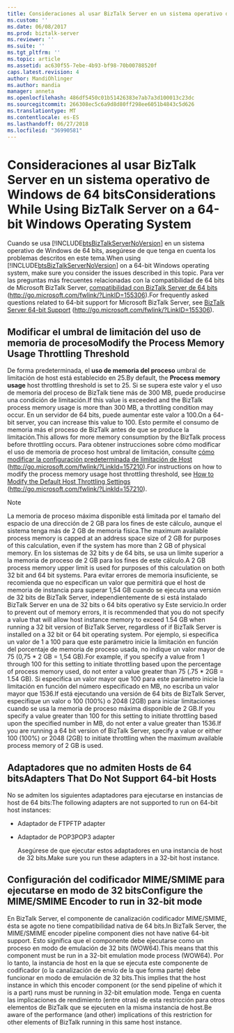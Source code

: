 ```yaml
---
title: Consideraciones al usar BizTalk Server en un sistema operativo de Windows de 64 bits | Microsoft Docs
ms.custom: ''
ms.date: 06/08/2017
ms.prod: biztalk-server
ms.reviewer: ''
ms.suite: ''
ms.tgt_pltfrm: ''
ms.topic: article
ms.assetid: ac630f55-7ebe-4b93-bf98-70b00788520f
caps.latest.revision: 4
author: MandiOhlinger
ms.author: mandia
manager: anneta
ms.openlocfilehash: 486df5450c01b51426383e7ab7a3d100013c23dc
ms.sourcegitcommit: 266308ec5c6a9d8d80ff298ee6051b4843c5d626
ms.translationtype: MT
ms.contentlocale: es-ES
ms.lasthandoff: 06/27/2018
ms.locfileid: "36990581"
---
```

# <a name="considerations-while-using-biztalk-server-on-a-64-bit-windows-operating-system"></a><span data-ttu-id="6d9eb-102">Consideraciones al usar BizTalk Server en un sistema operativo de Windows de 64 bits</span><span class="sxs-lookup"><span data-stu-id="6d9eb-102">Considerations While Using BizTalk Server on a 64-bit Windows Operating System</span></span>
<span data-ttu-id="6d9eb-103">Cuando se usa [!INCLUDE[btsBizTalkServerNoVersion](../includes/btsbiztalkservernoversion-md.md)] en un sistema operativo de Windows de 64 bits, asegúrese de que tenga en cuenta los problemas descritos en este tema.</span><span class="sxs-lookup"><span data-stu-id="6d9eb-103">When using [!INCLUDE[btsBizTalkServerNoVersion](../includes/btsbiztalkservernoversion-md.md)] on a 64-bit Windows operating system, make sure you consider the issues described in this topic.</span></span> <span data-ttu-id="6d9eb-104">Para ver las preguntas más frecuentes relacionadas con la compatibilidad de 64 bits de Microsoft BizTalk Server, [compatibilidad con BizTalk Server de 64 bits](http://go.microsoft.com/fwlink/?LinkID=155306) (<http://go.microsoft.com/fwlink/?LinkID=155306>).</span><span class="sxs-lookup"><span data-stu-id="6d9eb-104">For frequently asked questions related to 64-bit support for Microsoft BizTalk Server, see [BizTalk Server 64-bit Support](http://go.microsoft.com/fwlink/?LinkID=155306) (<http://go.microsoft.com/fwlink/?LinkID=155306>).</span></span>  
  
## <a name="modify-the-process-memory-usage-throttling-threshold"></a><span data-ttu-id="6d9eb-105">Modificar el umbral de limitación del uso de memoria de proceso</span><span class="sxs-lookup"><span data-stu-id="6d9eb-105">Modify the Process Memory Usage Throttling Threshold</span></span>  
 <span data-ttu-id="6d9eb-106">De forma predeterminada, el **uso de memoria del proceso** umbral de limitación de host está establecido en 25.</span><span class="sxs-lookup"><span data-stu-id="6d9eb-106">By default, the **Process memory usage** host throttling threshold is set to 25.</span></span> <span data-ttu-id="6d9eb-107">Si se supera este valor y el uso de memoria del proceso de BizTalk tiene más de 300 MB, puede producirse una condición de limitación.</span><span class="sxs-lookup"><span data-stu-id="6d9eb-107">If this value is exceeded and the BizTalk process memory usage is more than 300 MB, a throttling condition may occur.</span></span> <span data-ttu-id="6d9eb-108">En un servidor de 64 bits, puede aumentar este valor a 100.</span><span class="sxs-lookup"><span data-stu-id="6d9eb-108">On a 64-bit server, you can increase this value to 100.</span></span> <span data-ttu-id="6d9eb-109">Esto permite el consumo de memoria más el proceso de BizTalk antes de que se produce la limitación.</span><span class="sxs-lookup"><span data-stu-id="6d9eb-109">This allows for more memory consumption by the BizTalk process before throttling occurs.</span></span> <span data-ttu-id="6d9eb-110">Para obtener instrucciones sobre cómo modificar el uso de memoria de proceso host umbral de limitación, consulte [cómo modificar la configuración predeterminada de limitación de Host](http://go.microsoft.com/fwlink/?LinkId=157210) (http://go.microsoft.com/fwlink/?LinkId=157210).</span><span class="sxs-lookup"><span data-stu-id="6d9eb-110">For instructions on how to modify the process memory usage host throttling threshold, see [How to Modify the Default Host Throttling Settings](http://go.microsoft.com/fwlink/?LinkId=157210) (http://go.microsoft.com/fwlink/?LinkId=157210).</span></span>  
  
> [!NOTE]  
>  <span data-ttu-id="6d9eb-111">La memoria de proceso máxima disponible está limitada por el tamaño del espacio de una dirección de 2 GB para los fines de este cálculo, aunque el sistema tenga más de 2 GB de memoria física.</span><span class="sxs-lookup"><span data-stu-id="6d9eb-111">The maximum available process memory is capped at an address space size of 2 GB for purposes of this calculation, even if the system has more than 2 GB of physical memory.</span></span> <span data-ttu-id="6d9eb-112">En los sistemas de 32 bits y de 64 bits, se usa un límite superior a la memoria de proceso de 2 GB para los fines de este cálculo.</span><span class="sxs-lookup"><span data-stu-id="6d9eb-112">A 2 GB process memory upper limit is used for purposes of this calculation on both 32 bit and 64 bit systems.</span></span> <span data-ttu-id="6d9eb-113">Para evitar errores de memoria insuficiente, se recomienda que no especifican un valor que permitirá que el host de memoria de instancia para superar 1,54 GB cuando se ejecuta una versión de 32 bits de BizTalk Server, independientemente de si está instalado BizTalk Server en una de 32 bits o 64 bits operativo sy Este servicio.</span><span class="sxs-lookup"><span data-stu-id="6d9eb-113">In order to prevent out of memory errors, it is recommended that you do not specify a value that will allow host instance memory to exceed 1.54 GB when running a 32 bit version of BizTalk Server, regardless of if BizTalk Server is installed on a 32 bit or 64 bit operating system.</span></span> <span data-ttu-id="6d9eb-114">Por ejemplo, si especifica un valor de 1 a 100 para que este parámetro inicie la limitación en función del porcentaje de memoria de proceso usada, no indique un valor mayor de 75 (0,75 \* 2 GB = 1,54 GB).</span><span class="sxs-lookup"><span data-stu-id="6d9eb-114">For example, if you specify a value from 1 through 100 for this setting to initiate throttling based upon the percentage of process memory used, do not enter a value greater than 75 (.75 \* 2GB = 1.54 GB).</span></span> <span data-ttu-id="6d9eb-115">Si especifica un valor mayor que 100 para este parámetro inicie la limitación en función del número especificado en MB, no escriba un valor mayor que 1536.If está ejecutando una versión de 64 bits de BizTalk Server, especifique un valor o 100 (100%) o 2048 (2GB) para iniciar  limitaciones cuando se usa la memoria de proceso máxima disponible de 2 GB.</span><span class="sxs-lookup"><span data-stu-id="6d9eb-115">If you specify a value greater than 100 for this setting to initiate throttling based upon the specified number in MB, do not enter a value greater than 1536.If you are running a 64 bit version of BizTalk Server, specify a value or either 100 (100%) or 2048 (2GB) to initiate throttling when the maximum available process memory of 2 GB is used.</span></span>  
  
## <a name="adapters-that-do-not-support-64-bit-hosts"></a><span data-ttu-id="6d9eb-116">Adaptadores que no admiten Hosts de 64 bits</span><span class="sxs-lookup"><span data-stu-id="6d9eb-116">Adapters That Do Not Support 64-bit Hosts</span></span>  
 <span data-ttu-id="6d9eb-117">No se admiten los siguientes adaptadores para ejecutarse en instancias de host de 64 bits:</span><span class="sxs-lookup"><span data-stu-id="6d9eb-117">The following adapters are not supported to run on 64-bit host instances:</span></span>  
  
- <span data-ttu-id="6d9eb-118">Adaptador de FTP</span><span class="sxs-lookup"><span data-stu-id="6d9eb-118">FTP adapter</span></span>  
  
- <span data-ttu-id="6d9eb-119">Adaptador de POP3</span><span class="sxs-lookup"><span data-stu-id="6d9eb-119">POP3 adapter</span></span>  
  
  <span data-ttu-id="6d9eb-120">Asegúrese de que ejecutar estos adaptadores en una instancia de host de 32 bits.</span><span class="sxs-lookup"><span data-stu-id="6d9eb-120">Make sure you run these adapters in a 32-bit host instance.</span></span>  
  
## <a name="configure-the-mimesmime-encoder-to-run-in-32-bit-mode"></a><span data-ttu-id="6d9eb-121">Configuración del codificador MIME/SMIME para ejecutarse en modo de 32 bits</span><span class="sxs-lookup"><span data-stu-id="6d9eb-121">Configure the MIME/SMIME Encoder to run in 32-bit mode</span></span>  
 <span data-ttu-id="6d9eb-122">En BizTalk Server, el componente de canalización codificador MIME/SMIME, ésta se agote no tiene compatibilidad nativa de 64 bits.</span><span class="sxs-lookup"><span data-stu-id="6d9eb-122">In BizTalk Server, the MIME/SMIME encoder pipeline component dies not have native 64-bit support.</span></span> <span data-ttu-id="6d9eb-123">Esto significa que el componente debe ejecutarse como un proceso en modo de emulación de 32 bits (WOW64).</span><span class="sxs-lookup"><span data-stu-id="6d9eb-123">This means that this component must be run in a 32-bit emulation mode process (WOW64).</span></span> <span data-ttu-id="6d9eb-124">Por lo tanto, la instancia de host en la que se ejecuta este componente de codificador (o la canalización de envío de la que forma parte) debe funcionar en modo de emulación de 32 bits.</span><span class="sxs-lookup"><span data-stu-id="6d9eb-124">This implies that the host instance in which this encoder component (or the send pipeline of which it is a part) runs must be running in 32-bit emulation mode.</span></span> <span data-ttu-id="6d9eb-125">Tenga en cuenta las implicaciones de rendimiento (entre otras) de esta restricción para otros elementos de BizTalk que se ejecuten en la misma instancia de host.</span><span class="sxs-lookup"><span data-stu-id="6d9eb-125">Be aware of the performance (and other) implications of this restriction for other elements of BizTalk running in this same host instance.</span></span>